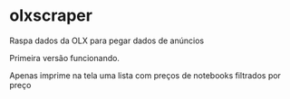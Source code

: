 # olxscraper
Raspa dados da OLX para pegar dados de anúncios

Primeira versão funcionando.

Apenas imprime na tela uma lista com preços de notebooks filtrados por preço

